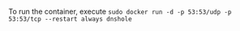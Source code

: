 To run the container, execute
```sudo docker run -d -p 53:53/udp -p 53:53/tcp --restart always dnshole```
